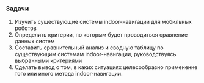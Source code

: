 ### Задачи  
1) Изучить существующие системы indoor-навигации для мобильных роботов  
2) Определить критерии, по которым будет проводиться сравнение данных систем  
3) Составить сравнительный анализ и сводную таблицу по существующим системам indoor-навигации, руководствуясь выбранными критериями  
4) Сделать вывод о том, в каких ситуациях целесообразно применение того или иного метода indoor-навигации.

